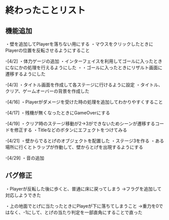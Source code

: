# 終わったことリスト

## 機能追加
・壁を追加してPlayerを落ちない用にする
・マウスをクリックしたときにPlayerの位置を反転させるようにすること

-[4/2]
・体力ゲージの追加
・インターフェイスを利用してゴールに入ったときになにかの処理を行えるようにした
・・ゴールに入ったときにリザルト画面に遷移するようにした

-[4/3]
・タイトル画面を作成して各ステージに行けるように設定
・タイトル、クリア、ゲームオーバーの背景を作成した

-[4/16]
・Playerがダメージを受けた時の処理を追加してわかりやすくすること

-[4/17]
・残機が無くなったときにGameOverにする

-[4/19]
・クリア時のステージ移動が2→3ができないためシーンが遷移するコードを修正する
・Titleなどのボタンにエフェクトをつけてみる

-[4/21]
・壁からでるとげのオブジェクトを配置した
・ステージ3を作る
・ある場所に行くとトラップが作動して、壁からとげを出現するようにする

-[4/29]
・音の追加


## バグ修正
・Playerが反転した後に歩くと、普通に床に戻ってしまう
→フラグを追加して対応しようできた

・上の地面でとげに当たったときにPlayeが下に落ちてしまうこと
→重力を0ではなく、-1にして、とげの当たり判定を一部直角にすることで直った


